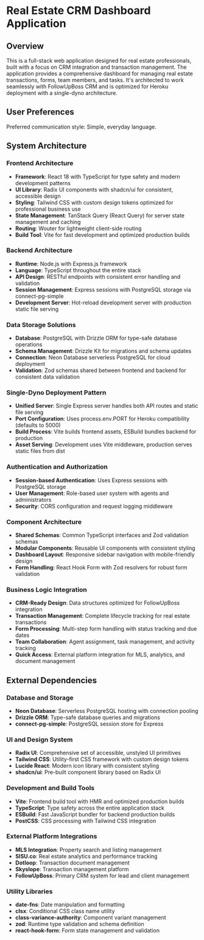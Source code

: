 # Real Estate CRM Dashboard Application

## Overview

This is a full-stack web application designed for real estate professionals, built with a focus on CRM integration and transaction management. The application provides a comprehensive dashboard for managing real estate transactions, forms, team members, and tasks. It's architected to work seamlessly with FollowUpBoss CRM and is optimized for Heroku deployment with a single-dyno architecture.

## User Preferences

Preferred communication style: Simple, everyday language.

## System Architecture

### Frontend Architecture
- **Framework**: React 18 with TypeScript for type safety and modern development patterns
- **UI Library**: Radix UI components with shadcn/ui for consistent, accessible design
- **Styling**: Tailwind CSS with custom design tokens optimized for professional business use
- **State Management**: TanStack Query (React Query) for server state management and caching
- **Routing**: Wouter for lightweight client-side routing
- **Build Tool**: Vite for fast development and optimized production builds

### Backend Architecture
- **Runtime**: Node.js with Express.js framework
- **Language**: TypeScript throughout the entire stack
- **API Design**: RESTful endpoints with consistent error handling and validation
- **Session Management**: Express sessions with PostgreSQL storage via connect-pg-simple
- **Development Server**: Hot-reload development server with production static file serving

### Data Storage Solutions
- **Database**: PostgreSQL with Drizzle ORM for type-safe database operations
- **Schema Management**: Drizzle Kit for migrations and schema updates
- **Connection**: Neon Database serverless PostgreSQL for cloud deployment
- **Validation**: Zod schemas shared between frontend and backend for consistent data validation

### Single-Dyno Deployment Pattern
- **Unified Server**: Single Express server handles both API routes and static file serving
- **Port Configuration**: Uses process.env.PORT for Heroku compatibility (defaults to 5000)
- **Build Process**: Vite builds frontend assets, ESBuild bundles backend for production
- **Asset Serving**: Development uses Vite middleware, production serves static files from dist

### Authentication and Authorization
- **Session-based Authentication**: Uses Express sessions with PostgreSQL storage
- **User Management**: Role-based user system with agents and administrators
- **Security**: CORS configuration and request logging middleware

### Component Architecture
- **Shared Schemas**: Common TypeScript interfaces and Zod validation schemas
- **Modular Components**: Reusable UI components with consistent styling
- **Dashboard Layout**: Responsive sidebar navigation with mobile-friendly design
- **Form Handling**: React Hook Form with Zod resolvers for robust form validation

### Business Logic Integration
- **CRM-Ready Design**: Data structures optimized for FollowUpBoss integration
- **Transaction Management**: Complete lifecycle tracking for real estate transactions
- **Form Processing**: Multi-step form handling with status tracking and due dates
- **Team Collaboration**: Agent assignment, task management, and activity tracking
- **Quick Access**: External platform integration for MLS, analytics, and document management

## External Dependencies

### Database and Storage
- **Neon Database**: Serverless PostgreSQL hosting with connection pooling
- **Drizzle ORM**: Type-safe database queries and migrations
- **connect-pg-simple**: PostgreSQL session store for Express

### UI and Design System
- **Radix UI**: Comprehensive set of accessible, unstyled UI primitives
- **Tailwind CSS**: Utility-first CSS framework with custom design tokens
- **Lucide React**: Modern icon library with consistent styling
- **shadcn/ui**: Pre-built component library based on Radix UI

### Development and Build Tools
- **Vite**: Frontend build tool with HMR and optimized production builds
- **TypeScript**: Type safety across the entire application stack
- **ESBuild**: Fast JavaScript bundler for backend production builds
- **PostCSS**: CSS processing with Tailwind CSS integration

### External Platform Integrations
- **MLS Integration**: Property search and listing management
- **SISU.co**: Real estate analytics and performance tracking
- **Dotloop**: Transaction document management
- **Skyslope**: Transaction management platform
- **FollowUpBoss**: Primary CRM system for lead and client management

### Utility Libraries
- **date-fns**: Date manipulation and formatting
- **clsx**: Conditional CSS class name utility
- **class-variance-authority**: Component variant management
- **zod**: Runtime type validation and schema definition
- **react-hook-form**: Form state management and validation